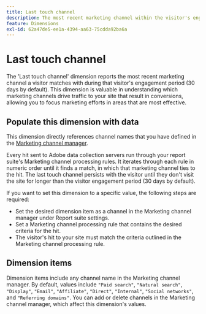 ```yaml
---
title: Last touch channel
description: The most recent marketing channel within the visitor's engagement expiration.
feature: Dimensions
exl-id: 62a47de5-ee1a-4394-aa63-75cdda92ba6a
---
```

# Last touch channel

The 'Last touch channel' dimension reports the most recent marketing channel a visitor matches with during that visitor's engagement period (30 days by default). This dimension is valuable in understanding which marketing channels drive traffic to your site that result in conversions, allowing you to focus marketing efforts in areas that are most effective.

## Populate this dimension with data

This dimension directly references channel names that you have defined in the [Marketing channel manager](/help/admin/admin/c-manage-report-suites/c-edit-report-suites/marketing-channels/c-channels.md).

Every hit sent to Adobe data collection servers run through your report suite's Marketing channel processing rules. It iterates through each rule in numeric order until it finds a match, in which that marketing channel ties to the hit. The last touch channel persists with the visitor until they don't visit the site for longer than the visitor engagement period (30 days by default).

If you want to set this dimension to a specific value, the following steps are required:

* Set the desired dimension item as a channel in the Marketing channel manager under Report suite settings.
* Set a Marketing channel processing rule that contains the desired criteria for the hit.
* The visitor's hit to your site must match the criteria outlined in the Marketing channel processing rule.

## Dimension items

Dimension items include any channel name in the Marketing channel manager. By default, values include `"Paid search"`, `"Natural search"`, `"Display"`, `"Email"`, `"Affiliate"`, `"Direct"`, `"Internal"`, `"Social networks"`, and `"Referring domains"`. You can add or delete channels in the Marketing channel manager, which affect this dimension's values.
